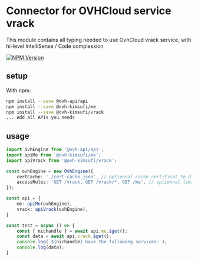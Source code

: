# Connector for OVHCloud service vrack

This module contains all typing needed to use OvhCloud vrack service, with hi-level IntelliSense / Code complession

[![NPM Version](https://img.shields.io/npm/v/@ovh-kimsufi/vrack.svg?style=flat)](https://www.npmjs.org/package/@ovh-kimsufi/vrack)

## setup

With npm:
````bash
npm install --save @ovh-api/api
npm install --save @ovh-kimsufi/me
npm install --save @ovh-kimsufi/vrack
... Add all APIs you needs
````

## usage

````typescript
import OvhEngine from '@ovh-api/api';
import apiMe from '@ovh-kimsufi/me';
import apiVrack from '@ovh-kimsufi/vrack';

const ovhEngine = new OvhEngine({ 
    certCache: './cert-cache.json', // optionnal cache certificat to disk
    accessRules: 'GET /vrack, GET /vrack/*, GET /me', // optionnal limit the requested privileges.
});

const api = {
    me: apiMe(ovhEngine),
    vrack: apiVrack(ovhEngine),
}

const test = async () => {
    const { nichandle } = await api.me.$get();
    const data = await api.vrack.$get();
    console.log(`${nichandle} have the following services:`);
    console.log(data);
}

````